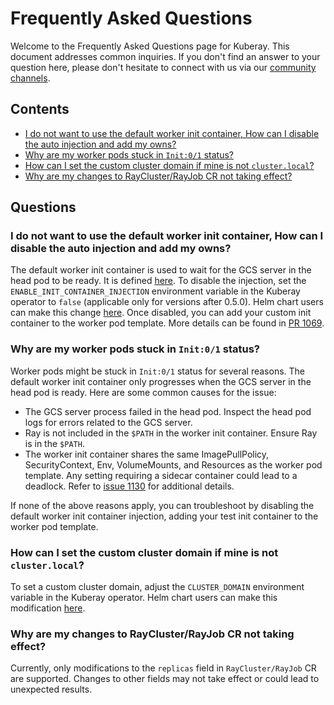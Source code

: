 # Frequently Asked Questions

Welcome to the Frequently Asked Questions page for Kuberay. This document addresses common inquiries.
If you don't find an answer to your question here, please don't hesitate to connect with us via our [community channels](https://github.com/ray-project/kuberay#getting-involved).

## Contents

- [I do not want to use the default worker init container, How can I disable the auto injection and add my owns?](#i-do-not-want-to-use-the-default-worker-init-container-how-can-i-disable-the-auto-injection-and-add-my-owns)
- [Why are my worker pods stuck in `Init:0/1` status?](#why-are-my-worker-pods-stuck-in-init01-status)
- [How can I set the custom cluster domain if mine is not `cluster.local`?](#how-can-i-set-the-custom-cluster-domain-if-mine-is-not-clusterlocal)
- [Why are my changes to RayCluster/RayJob CR not taking effect?](#why-are-my-changes-to-rayclusterrayjob-cr-not-taking-effect)


## Questions

### I do not want to use the default worker init container, How can I disable the auto injection and add my owns?

The default worker init container is used to wait for the GCS server in the head pod to be ready. It is defined [here](https://github.com/ray-project/kuberay/blob/master/ray-operator/controllers/ray/common/pod.go#L207). To disable the injection, set the `ENABLE_INIT_CONTAINER_INJECTION` environment variable in the Kuberay operator to `false` (applicable only for versions after 0.5.0). Helm chart users can make this change [here](https://github.com/ray-project/kuberay/blob/master/helm-chart/kuberay-operator/values.yaml#L74). Once disabled, you can add your custom init container to the worker pod template. More details can be found in [PR 1069](https://github.com/ray-project/kuberay/pull/1069).

### Why are my worker pods stuck in `Init:0/1` status?

Worker pods might be stuck in `Init:0/1` status for several reasons. The default worker init container only progresses when the GCS server in the head pod is ready. Here are some common causes for the issue:
- The GCS server process failed in the head pod. Inspect the head pod logs for errors related to the GCS server.
- Ray is not included in the `$PATH` in the worker init container. Ensure Ray is in the `$PATH`.
- The worker init container shares the same ImagePullPolicy, SecurityContext, Env, VolumeMounts, and Resources as the worker pod template. Any setting requiring a sidecar container could lead to a deadlock. Refer to [issue 1130](https://github.com/ray-project/kuberay/issues/1130) for additional details.  

If none of the above reasons apply, you can troubleshoot by disabling the default worker init container injection, adding your test init container to the worker pod template.

### How can I set the custom cluster domain if mine is not `cluster.local`?

To set a custom cluster domain, adjust the `CLUSTER_DOMAIN` environment variable in the Kuberay operator. Helm chart users can make this modification [here](https://github.com/ray-project/kuberay/blob/master/helm-chart/kuberay-operator/values.yaml#L78).

### Why are my changes to RayCluster/RayJob CR not taking effect?

Currently, only modifications to the `replicas` field in `RayCluster/RayJob` CR are supported. Changes to other fields may not take effect or could lead to unexpected results.
